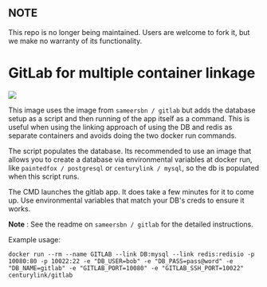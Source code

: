 ## NOTE

This repo is no longer being maintained. Users are welcome to fork it, but we make no warranty of its functionality.

GitLab for multiple container linkage
=============
[![](https://badge.imagelayers.io/centurylink/gitlab.svg)](https://imagelayers.io/?images=centurylink/gitlab:latest 'Get your own badge on imagelayers.io')

This image uses the image from `sameersbn / gitlab` but adds the database setup as a script and then running of the app itself as a command. This is useful when using the linking approach of using the DB and redis as separate containers and avoids doing the two docker run commands.

The script populates the database. Its recommended to use an image that allows you to create a database via environmental variables at docker run, like `paintedfox / postgresql` or `centurylink / mysql`, so the db is populated when this script runs.

The CMD launches the gitlab app. It does take a few minutes for it to come up. Use environmental variables that match your DB's creds to ensure it works. 

__Note__ : See the readme on `sameersbn / gitlab` for the detailed instructions.

Example usage:

`docker run --rm --name GITLAB --link DB:mysql --link redis:redisio -p 10080:80 -p 10022:22 -e "DB_USER=bob" -e "DB_PASS=pass@word" -e "DB_NAME=gitlab" -e "GITLAB_PORT=10080" -e "GITLAB_SSH_PORT=10022" centurylink/gitlab`
